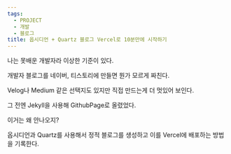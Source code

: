 ```yaml
---
tags:
  - PROJECT
  - 개발
  - 블로그
title: 옵시디언 + Quartz 블로그 Vercel로 10분만에 시작하기
---
```

나는 못배운 개발자라 이상한 기준이 있다.

개발자 블로그를 네이버, 티스토리에 만들면 뭔가 모르게 짜친다.

Velog나 Medium 같은 선택지도 있지만 직접 만드는게 더 멋있어 보인다.

그 전엔 Jekyll을 사용해 GithubPage로 올렸었다.

이거는 왜 안나오지?


 

옵시디언과 Quartz를 사용해서 정적 블로그를 생성하고 이를 Vercel에 배포하는 방법을 기록한다.

